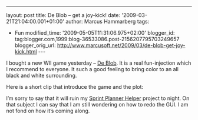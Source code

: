 ---
layout: post
title: De Blob – get a joy-kick!
date: '2009-03-21T21:04:00.001+01:00'
author: Marcus Hammarberg
tags:
  - Fun
modified_time: '2009-05-05T11:31:06.975+02:00'
blogger_id: tag:blogger.com,1999:blog-36533086.post-2156207795703249657
blogger_orig_url: http://www.marcusoft.net/2009/03/de-blob-get-joy-kick.html ---

I bought a new WII game yesterday –
<a href="http://www.deblob.com/" target="_blank">De Blob</a>. It is a
real fun-injection which I recommend to everyone. It such a good feeling
to bring color to an all black and white surrounding.

Here is a short clip that introduce the game and the plot:

<div
id="scid:5737277B-5D6D-4f48-ABFC-DD9C333F4C5D:7a1ebb15-5ee1-41c9-bf0b-b272fd00f8a1"
class="wlWriterEditableSmartContent"
style="padding-bottom: 0px; margin: 0px; padding-left: 0px; padding-right: 0px; display: inline; float: none; padding-top: 0px">

<div>

</div>

</div>

I’m sorry to say that it will ruin my <a
href="http://www.marcusoft.net/search/label/Sprint%20Planner%20Helper"
target="_blank">Sprint Planner Helper</a> project to night. On that
subject I can say that I am still wondering on how to redo the GUI. I am
not fond on how it’s coming along.
